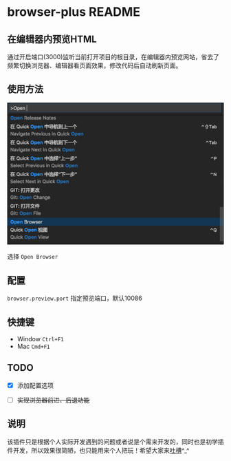 # browser-plus README

## 在编辑器内预览HTML

通过开启端口(3000)监听当前打开项目的根目录，在编辑器内预览网站，省去了频繁切换浏览器、编辑器看页面效果，修改代码后自动刷新页面。

## 使用方法

![](https://raw.githubusercontent.com/Bobjoy/vscode-browser-plus/master/images/contextmenu.png)

选择 `Open Browser`

## 配置

`browser.preview.port` 指定预览端口，默认10086

## 快捷键

* Window `Ctrl+F1`
* Mac `Cmd+F1`

## TODO

- [x] 添加配置选项

- [ ] ~~实现浏览器前进、后退功能~~

## 说明

该插件只是根据个人实际开发遇到的问题或者说是个需来开发的，同时也是初学插件开发，所以效果很简陋，也只能用来个人把玩！希望大家来[吐槽](https://github.com/bobjoy/vscode-browser-plus/issues)^_^
